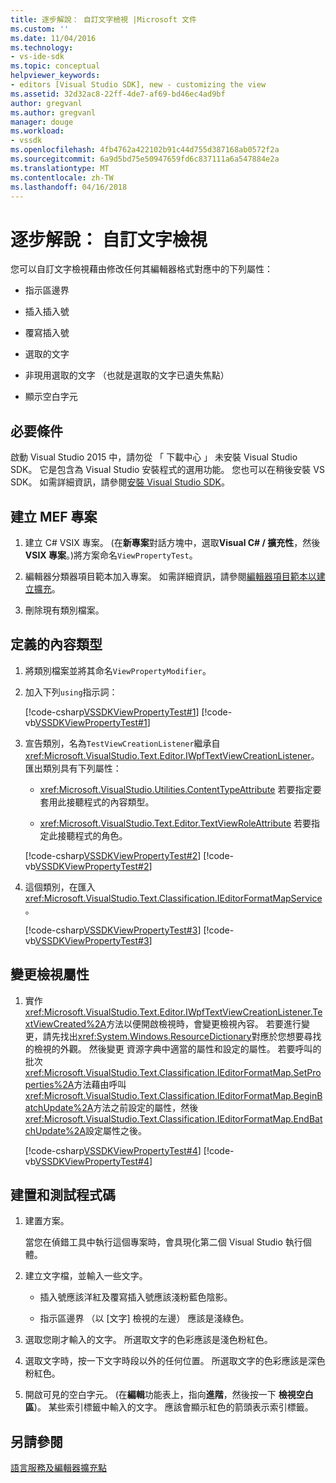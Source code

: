```yaml
---
title: 逐步解說： 自訂文字檢視 |Microsoft 文件
ms.custom: ''
ms.date: 11/04/2016
ms.technology:
- vs-ide-sdk
ms.topic: conceptual
helpviewer_keywords:
- editors [Visual Studio SDK], new - customizing the view
ms.assetid: 32d32ac8-22ff-4de7-af69-bd46ec4ad9bf
author: gregvanl
ms.author: gregvanl
manager: douge
ms.workload:
- vssdk
ms.openlocfilehash: 4fb4762a422102b91c44d755d387168ab0572f2a
ms.sourcegitcommit: 6a9d5bd75e50947659fd6c837111a6a547884e2a
ms.translationtype: MT
ms.contentlocale: zh-TW
ms.lasthandoff: 04/16/2018
---
```

# <a name="walkthrough-customizing-the-text-view"></a>逐步解說： 自訂文字檢視
您可以自訂文字檢視藉由修改任何其編輯器格式對應中的下列屬性：  
  
-   指示區邊界  
  
-   插入插入號  
  
-   覆寫插入號  
  
-   選取的文字  
  
-   非現用選取的文字 （也就是選取的文字已遺失焦點）  
  
-   顯示空白字元  
  
## <a name="prerequisites"></a>必要條件  
 啟動 Visual Studio 2015 中，請勿從 「 下載中心 」 未安裝 Visual Studio SDK。 它是包含為 Visual Studio 安裝程式的選用功能。 您也可以在稍後安裝 VS SDK。 如需詳細資訊，請參閱[安裝 Visual Studio SDK](../extensibility/installing-the-visual-studio-sdk.md)。  
  
## <a name="creating-a-mef-project"></a>建立 MEF 專案  
  
1.  建立 C# VSIX 專案。 (在**新專案**對話方塊中，選取**Visual C# / 擴充性**，然後**VSIX 專案**。)將方案命名`ViewPropertyTest`。  
  
2.  編輯器分類器項目範本加入專案。 如需詳細資訊，請參閱[編輯器項目範本以建立擴充](../extensibility/creating-an-extension-with-an-editor-item-template.md)。  
  
3.  刪除現有類別檔案。  
  
## <a name="defining-the-content-type"></a>定義的內容類型  
  
1.  將類別檔案並將其命名`ViewPropertyModifier`。  
  
2.  加入下列`using`指示詞：  
  
     [!code-csharp[VSSDKViewPropertyTest#1](../extensibility/codesnippet/CSharp/walkthrough-customizing-the-text-view_1.cs)]
     [!code-vb[VSSDKViewPropertyTest#1](../extensibility/codesnippet/VisualBasic/walkthrough-customizing-the-text-view_1.vb)]  
  
3.  宣告類別，名為`TestViewCreationListener`繼承自<xref:Microsoft.VisualStudio.Text.Editor.IWpfTextViewCreationListener>。 匯出類別具有下列屬性：  
  
    -   <xref:Microsoft.VisualStudio.Utilities.ContentTypeAttribute> 若要指定要套用此接聽程式的內容類型。  
  
    -   <xref:Microsoft.VisualStudio.Text.Editor.TextViewRoleAttribute> 若要指定此接聽程式的角色。  
  
     [!code-csharp[VSSDKViewPropertyTest#2](../extensibility/codesnippet/CSharp/walkthrough-customizing-the-text-view_2.cs)]
     [!code-vb[VSSDKViewPropertyTest#2](../extensibility/codesnippet/VisualBasic/walkthrough-customizing-the-text-view_2.vb)]  
  
4.  這個類別，在匯入<xref:Microsoft.VisualStudio.Text.Classification.IEditorFormatMapService>。  
  
     [!code-csharp[VSSDKViewPropertyTest#3](../extensibility/codesnippet/CSharp/walkthrough-customizing-the-text-view_3.cs)]
     [!code-vb[VSSDKViewPropertyTest#3](../extensibility/codesnippet/VisualBasic/walkthrough-customizing-the-text-view_3.vb)]  
  
## <a name="changing-the-view-properties"></a>變更檢視屬性  
  
1.  實作<xref:Microsoft.VisualStudio.Text.Editor.IWpfTextViewCreationListener.TextViewCreated%2A>方法以便開啟檢視時，會變更檢視內容。 若要進行變更，請先找出<xref:System.Windows.ResourceDictionary>對應於您想要尋找的檢視的外觀。 然後變更 資源字典中適當的屬性和設定的屬性。 若要呼叫的批次<xref:Microsoft.VisualStudio.Text.Classification.IEditorFormatMap.SetProperties%2A>方法藉由呼叫<xref:Microsoft.VisualStudio.Text.Classification.IEditorFormatMap.BeginBatchUpdate%2A>方法之前設定的屬性，然後<xref:Microsoft.VisualStudio.Text.Classification.IEditorFormatMap.EndBatchUpdate%2A>設定屬性之後。  
  
     [!code-csharp[VSSDKViewPropertyTest#4](../extensibility/codesnippet/CSharp/walkthrough-customizing-the-text-view_4.cs)]
     [!code-vb[VSSDKViewPropertyTest#4](../extensibility/codesnippet/VisualBasic/walkthrough-customizing-the-text-view_4.vb)]  
  
## <a name="building-and-testing-the-code"></a>建置和測試程式碼  
  
1.  建置方案。  
  
     當您在偵錯工具中執行這個專案時，會具現化第二個 Visual Studio 執行個體。  
  
2.  建立文字檔，並輸入一些文字。  
  
    -   插入號應該洋紅及覆寫插入號應該淺粉藍色陰影。  
  
    -   指示區邊界 （以 [文字] 檢視的左邊） 應該是淺綠色。  
  
3.  選取您剛才輸入的文字。 所選取文字的色彩應該是淺色粉紅色。  
  
4.  選取文字時，按一下文字時段以外的任何位置。 所選取文字的色彩應該是深色粉紅色。  
  
5.  開啟可見的空白字元。 (在**編輯**功能表上，指向**進階**，然後按一下 **檢視空白區**)。 某些索引標籤中輸入的文字。 應該會顯示紅色的箭頭表示索引標籤。  
  
## <a name="see-also"></a>另請參閱  
 [語言服務及編輯器擴充點](../extensibility/language-service-and-editor-extension-points.md)